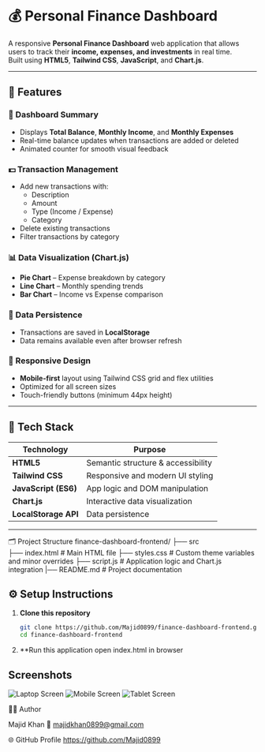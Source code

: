 # 💰 Personal Finance Dashboard

A responsive **Personal Finance Dashboard** web application that allows users to track their **income, expenses, and investments** in real time.  
Built using **HTML5**, **Tailwind CSS**, **JavaScript**, and **Chart.js**.

---

## 🚀 Features

### 🧮 Dashboard Summary
- Displays **Total Balance**, **Monthly Income**, and **Monthly Expenses**
- Real-time balance updates when transactions are added or deleted
- Animated counter for smooth visual feedback

### 💵 Transaction Management
- Add new transactions with:
  - Description
  - Amount
  - Type (Income / Expense)
  - Category
- Delete existing transactions
- Filter transactions by category

### 📊 Data Visualization (Chart.js)
- **Pie Chart** – Expense breakdown by category  
- **Line Chart** – Monthly spending trends  
- **Bar Chart** – Income vs Expense comparison  

### 💾 Data Persistence
- Transactions are saved in **LocalStorage**
- Data remains available even after browser refresh

### 📱 Responsive Design
- **Mobile-first** layout using Tailwind CSS grid and flex utilities  
- Optimized for all screen sizes  
- Touch-friendly buttons (minimum 44px height)  

---

## 🧠 Tech Stack

| Technology | Purpose |
|-------------|----------|
| **HTML5** | Semantic structure & accessibility |
| **Tailwind CSS** | Responsive and modern UI styling |
| **JavaScript (ES6)** | App logic and DOM manipulation |
| **Chart.js** | Interactive data visualization |
| **LocalStorage API** | Data persistence |

---
🗂️ Project Structure
finance-dashboard-frontend/
├── src  
    ├── index.html        # Main HTML file
    ├── styles.css        # Custom theme variables and minor overrides
    ├── script.js         # Application logic and Chart.js integration
|── README.md         # Project documentation


## ⚙️ Setup Instructions

1. **Clone this repository**
   ```bash
   git clone https://github.com/Majid0899/finance-dashboard-frontend.git
   cd finance-dashboard-frontend

2. **Run this application
    open index.html in browser


## Screenshots
![Laptop Screen](image.png)
![Mobile Screen](image-1.png)
![Tablet Screen](image-2.png)

🧑‍💻 Author

Majid Khan
📧 majidkhan0899@gmail.com

🌐 GitHub Profile
https://github.com/Majid0899
